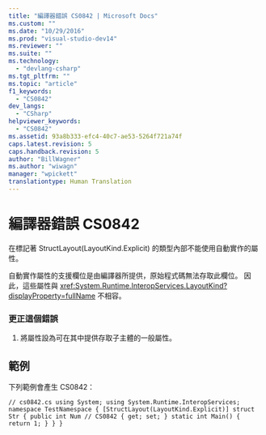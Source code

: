 ```yaml
---
title: "編譯器錯誤 CS0842 | Microsoft Docs"
ms.custom: ""
ms.date: "10/29/2016"
ms.prod: "visual-studio-dev14"
ms.reviewer: ""
ms.suite: ""
ms.technology: 
  - "devlang-csharp"
ms.tgt_pltfrm: ""
ms.topic: "article"
f1_keywords: 
  - "CS0842"
dev_langs: 
  - "CSharp"
helpviewer_keywords: 
  - "CS0842"
ms.assetid: 93a8b333-efc4-40c7-ae53-5264f721a74f
caps.latest.revision: 5
caps.handback.revision: 5
author: "BillWagner"
ms.author: "wiwagn"
manager: "wpickett"
translationtype: Human Translation
---
```

# 編譯器錯誤 CS0842
在標記著 StructLayout\(LayoutKind.Explicit\) 的類型內部不能使用自動實作的屬性。  
  
 自動實作屬性的支援欄位是由編譯器所提供，原始程式碼無法存取此欄位。 因此，這些屬性與 <xref:System.Runtime.InteropServices.LayoutKind?displayProperty=fullName> 不相容。  
  
### 更正這個錯誤  
  
1.  將屬性設為可在其中提供存取子主體的一般屬性。  
  
## 範例  
 下列範例會產生 CS0842：  
  
```  
// cs0842.cs using System; using System.Runtime.InteropServices; namespace TestNamespace { [StructLayout(LayoutKind.Explicit)] struct Str { public int Num // CS0842 { get; set; } static int Main() { return 1; } } }  
```